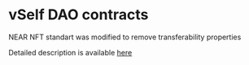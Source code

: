 # vSelf DAO contracts

NEAR NFT standart was modified to remove transferability properties

Detailed description is available [here](https://github.com/vself-project/vself-dao) 
